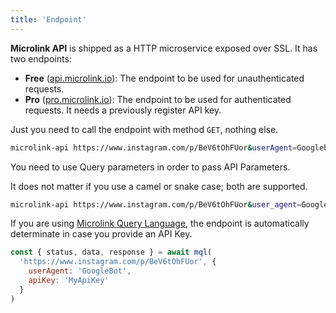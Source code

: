 ```yaml
---
title: 'Endpoint'
---
```


**Microlink API** is shipped as a HTTP microservice exposed over SSL. It has two endpoints:

- **Free** ([api.microlink.io](https://api.microlink.io)): The endpoint to be used for unauthenticated requests.
- **Pro** ([pro.microlink.io](https://pro.microlink.io)): The endpoint to be used for authenticated requests. It needs a previously register API key.

Just you need to call the endpoint with method `GET`, nothing else.

```bash
microlink-api https://www.instagram.com/p/BeV6tOhFUor&userAgent=Googlebot
```

<Figcaption children='Any additional API Parameter needs to be provided as query parameter.' />

You need to use Query parameters in order to pass API Parameters.

It does not matter if you use a camel or snake case; both are supported.

```bash
microlink-api https://www.instagram.com/p/BeV6tOhFUor&user_agent=Googlebot
```

<Figcaption children='Provide the same API parameter but using snake_case has the same effect.' />

If you are using [Microlink Query Language](/docs/mql), the endpoint is automatically determinate in case you provide an API Key.

```js
const { status, data, response } = await mql(
  'https://www.instagram.com/p/BeV6tOhFUor', {
    userAgent: 'GoogleBot',
    apiKey: 'MyApiKey'
  }
)
```
